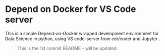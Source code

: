 # Depend on Docker for VS Code server

This is a simple Depend-on-Docker wrapped development environment for Data Science in python, using VS code-server from cdr/coder and Jupyter .

>This is the 1st commit README - will be updated.

